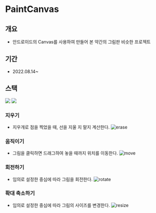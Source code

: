 # PaintCanvas
## 개요
- 안드로이드의 Canvas를 사용하여 만들어 본 약간의 그림판 비슷한 프로젝트

## 기간 
- 2022.08.14~

## 스택
<img src="https://img.shields.io/badge/Android-3DDC84?style=flat-square&logo=Android&logoColor=black"/> <img src="https://img.shields.io/badge/Kotlin-7F52FF?style=flat-square&logo=Kotlin&logoColor=black"/> 

### 지우기
- 지우개로 점을 찍었을 때, 선을 지울 지 말지 계산한다.
![erase](https://user-images.githubusercontent.com/60867063/184783530-a2b06afc-ce21-4471-ae79-1c0bcd7d0934.gif)

### 움직이기
- 그림을 클릭하면 드래그하여 놓을 때까지 위치를 이동한다.
![move](https://user-images.githubusercontent.com/60867063/184783514-909cdce1-71b5-40d5-9fe6-c12364186fe3.gif)

### 회전하기
- 임의로 설정한 중심에 따라 그림을 회전한다.
![rotate](https://user-images.githubusercontent.com/60867063/184783502-80e78e81-9ec5-46e2-b7a8-9e81edfa490b.gif)

### 확대 축소하기
- 임의로 설정한 중심에 따라 그림의 사이즈를 변경한다.
![resize](https://user-images.githubusercontent.com/60867063/184783519-06d6e98d-2020-4a38-8fb7-bef327628ef0.gif)
